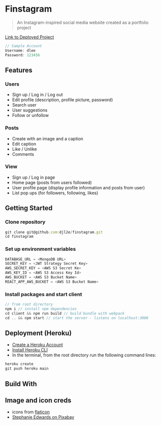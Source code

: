 # Finstagram
> An Instagram-inspired social media website created as a portfolio project

[Link to Deployed Project](https://stormy-stream-02714.herokuapp.com/)

```js
// Sample Account
Username: dlee
Password: 123456
```

## Features

### Users
- Sign up / Log in / Log out
- Edit profile (description, profile picture, password)
- Search user
- User suggestions
- Follow or unfollow

### Posts
- Create with an image and a caption
- Edit caption
- Like / Unlike
- Comments

### View
- Sign up / Log in page
- Home page (posts from users followed)
- User profile page (display profile information and posts from user)
- List pop ups (for followers, following, likes)

## Getting Started

### Clone repository
```js
git clone git@github.com:djl2e/finstagram.git
cd finstagram
```

### Set up environment variables
```js
DATABASE_URL = <MongoDB URL>
SECRET_KEY = <JWT Strategy Secret Key>
AWS_SECRET_KEY = <AWS S3 Secret Ke>
AWS_KEY_ID = <AWS S3 Access Key Id>
AWS_BUCKET = <AWS S3 Bucket Name>
REACT_APP_AWS_BUCKET = <AWS S3 Bucket Name>
```

### Install packages and start client
```js
// from root directory
npm i // install npm dependencies
cd client && npm run build // build bundle with webpack
cd .. && npm start // start the server - listens on localhost:3000
```

## Deployment (Heroku)
- [Create a Heroku Account](https://id.heroku.com/login)
- [Install Heroku CLI](https://devcenter.heroku.com/articles/heroku-cli)
- In the terminal, from the root directory run the following command lines:

```js
heroku create
git push heroku main
```

## Build With


## Image and icon creds
- icons from [flaticon](https://www.flaticon.com)
- [Stephanie Edwards on Pixabay](https://pixabay.com/users/wanderercreative-855399/?utm_source=link-attribution&amp;utm_medium=referral&amp;utm_campaign=image&amp;utm_content=973460)
